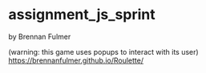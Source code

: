 assignment_js_sprint
====================

by Brennan Fulmer

(warning: this game uses popups to interact with its user)
https://brennanfulmer.github.io/Roulette/


